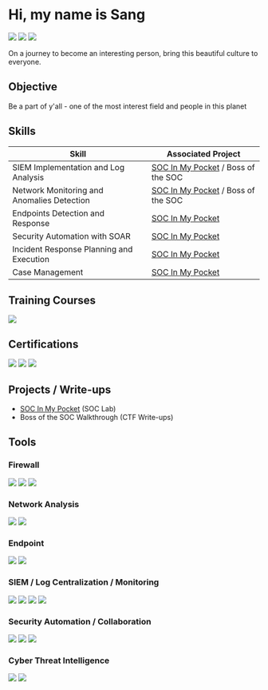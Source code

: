 # Hi, my name is Sang 
<a href="https://www.linkedin.com/in/phamthanhsang0311/"><img src="https://img.shields.io/badge/-LinkedIn-0072b1?&style=for-the-badge&logo=linkedin&logoColor=white" /></a>
<a href="mailto:sang3112002@gmail.com"><img src="https://img.shields.io/badge/-Gmail-D14836?style=for-the-badge&logo=gmail&logoColor=white" /></a>
<a href="https://t.me/sangpham0311"><img src="https://img.shields.io/badge/-Telegram-2CA5E0?style=for-the-badge&logo=telegram&logoColor=white" /></a>

On a journey to become an interesting person, bring this beautiful culture to everyone.

## Objective
Be a part of y'all - one of the most interest field and people in this planet

## Skills

| Skill                                         | Associated Project         |
|-----------------------------------------------|----------------------------|
| SIEM Implementation and Log Analysis          | [SOC In My Pocket](https://github.com/phamthanhsang-cs/SOC-in-my-Pocket) / Boss of the SOC |
| Network Monitoring and Anomalies Detection    | [SOC In My Pocket](https://github.com/phamthanhsang-cs/SOC-in-my-Pocket) / Boss of the SOC |
| Endpoints Detection and Response              | [SOC In My Pocket](https://github.com/phamthanhsang-cs/SOC-in-my-Pocket)|
| Security Automation with SOAR                 | [SOC In My Pocket](https://github.com/phamthanhsang-cs/SOC-in-my-Pocket)|
| Incident Response Planning and Execution      | [SOC In My Pocket](https://github.com/phamthanhsang-cs/SOC-in-my-Pocket)|
| Case Management                               | [SOC In My Pocket](https://github.com/phamthanhsang-cs/SOC-in-my-Pocket)|

## Training Courses
<div>
    <img src="https://img.shields.io/badge/-TryHackMe_SOC_Analyst_Level_1_Complete_Course-2EAD50?&style=for-the-badge&logo=TryHackMe&logoColor=white" />

</div>


## Certifications 
<div>
    <img src="https://img.shields.io/badge/-Google_Cybersecurity_Professional_Certification-4285F4?&style=for-the-badge&logo=Google&logoColor=white" />
    <img src="https://img.shields.io/badge/-Security%2B-FF0000?&style=for-the-badge&logo=CompTIA&logoColor=white" />
    <img src="https://img.shields.io/badge/-ISC2_CC-00A652?&style=for-the-badge&logo=ISC2&logoColor=white" />    
</div>

## Projects / Write-ups
- [SOC In My Pocket](https://github.com/phamthanhsang-cs/SOC-in-my-Pocket) (SOC Lab)
- Boss of the SOC Walkthrough (CTF Write-ups)

## Tools 

### Firewall
<div> 
    <img src="https://img.shields.io/badge/-Fortigate-FF0000?&style=for-the-badge&logo=Fortinet&logoColor=white" /> 
    <img src="https://img.shields.io/badge/OPNSense-%23FF5200.svg?style=for-the-badge&logo=opnsense&logoColor=white" /> 
    <img src="https://img.shields.io/badge/-pfSense-000000?&style=for-the-badge&logo=&logoColor=white" /> 
</div>

### Network Analysis
<div>
    <img src="https://img.shields.io/badge/-Suricata-F05A28?&style=for-the-badge&logo=&logoColor=white" /> 
    <img src="https://img.shields.io/badge/-Wireshark-1679A7?&style=for-the-badge&logo=Wireshark&logoColor=white" />
</div>

### Endpoint
<div>
    <img src="https://img.shields.io/badge/-Elastic_Defend-005571?&style=for-the-badge&logo=Elastic&logoColor=white" />
    <img src="https://img.shields.io/badge/-Wazuh-3C99DC?&style=for-the-badge&logo=Wazuh&logoColor=white" />
</div>

### SIEM / Log Centralization / Monitoring 
<div>
    <img src="https://img.shields.io/badge/-Splunk-000000?&style=for-the-badge&logo=Splunk&logoColor=white" />
    <img src="https://img.shields.io/badge/-Elastic-005571?&style=for-the-badge&logo=Elastic&logoColor=white" />
    <img src="https://img.shields.io/badge/-Prometheus-E6522C?&style=for-the-badge&logo=Prometheus&logoColor=white" />
    <img src="https://img.shields.io/badge/-Grafana-F46800?&style=for-the-badge&logo=Grafana&logoColor=white" />
</div>

### Security Automation / Collaboration
<div> 
    <img src="https://img.shields.io/badge/TheHive-%23FFCD00.svg?style=for-the-badge&logo=hive&logoColor=white" /> 
    <img src="https://img.shields.io/badge/Cortex-%2380F5D2.svg?style=for-the-badge&logo=serverless&logoColor=white" /> 
    <img src="https://img.shields.io/badge/Shuffle-%23FF6F00.svg?style=for-the-badge&logo=hackthebox&logoColor=white" /> 
</div>

### Cyber Threat Intelligence
<div> 
    <img src="https://img.shields.io/badge/MISP-%23248BFB.svg?style=for-the-badge&logo=wechat&logoColor=white" /> 
    <img src="https://img.shields.io/badge/OpenCTI-%23003399.svg?style=for-the-badge&logo=nextdns&logoColor=white" /> 
</div>


